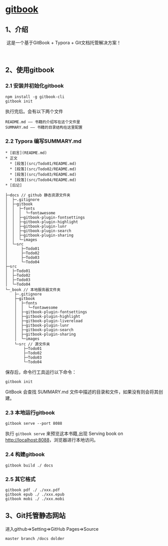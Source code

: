 # [gitbook](https://xiexieni1992.github.io/gitbook/)
## 1、介绍

​	这是一个基于GitBook + Typora + Git文档托管解决方案！

​	

## 2、使用gitbook

### 2.1 安装并初始化gitbook

```
npm install -g gitbook-cli
gitbook init
```

  执行完后。会有以下两个文件

```
README.md —— 书籍的介绍写在这个文件里
SUMMARY.md —— 书籍的目录结构在这里配置
```

### 2.2 Typora 编写SUMMARY.md

```
* [前言](README.md)
* 正文
  * [段落](src/Todo01/README.md)
  * [段落](src/Todo02/README.md)
  * [段落](src/Todo03/README.md)
  * [段落](src/Todo04/README.md)
* [后记]
```

```
├─docs // github 静态资源文件夹
│  ├─.gitignore
│  ├─gitbook
│  │  ├─fonts
│  │  │  └─fontawesome
│  │  ├─gitbook-plugin-fontsettings
│  │  ├─gitbook-plugin-highlight
│  │  ├─gitbook-plugin-lunr
│  │  ├─gitbook-plugin-search
│  │  ├─gitbook-plugin-sharing
│  │  └─images
│  └─src
│      ├─Todo01
│      ├─Todo02
│      ├─Todo03
│      └─Todo04
├─src
│  ├─Todo01
│  ├─Todo02
│  ├─Todo03
│  └─Todo04
└─_book // 本地服务器文件夹
    ├─.gitignore
    ├─gitbook
    │  ├─fonts
    │  │  └─fontawesome
    │  ├─gitbook-plugin-fontsettings
    │  ├─gitbook-plugin-highlight
    │  ├─gitbook-plugin-livereload
    │  ├─gitbook-plugin-lunr
    │  ├─gitbook-plugin-search
    │  ├─gitbook-plugin-sharing
    │  └─images
    └─src // 源文件夹
        ├─Todo01
        ├─Todo02
        ├─Todo03
        └─Todo04
```



保存后，命令行工具运行以下命令：

```
gitbook init
```

GitBook 会查找 SUMMARY.md 文件中描述的目录和文件，如果没有则会将其创建。

### 2.3 本地运行gitbook

```
gitbook serve --port 8088
```

执行 `gitbook serve` 来预览这本书籍,出现 Serving book on [http://localhost:8088](http://localhost:8088/)，浏览器进行本地访问。

### 2.4 构建gitbook

```
gitbook build ./ docs
```

### 2.5 其它格式

```
gitbook pdf ./ ./xxx.pdf
gitbook epub ./ ./xxx.epub
gitbook mobi ./ ./xxx.mobi
```

## 3、Git托管静态网站

进入github=>Setting=>GitHub Pages=>Source

```
master branch /docs dolder
```

